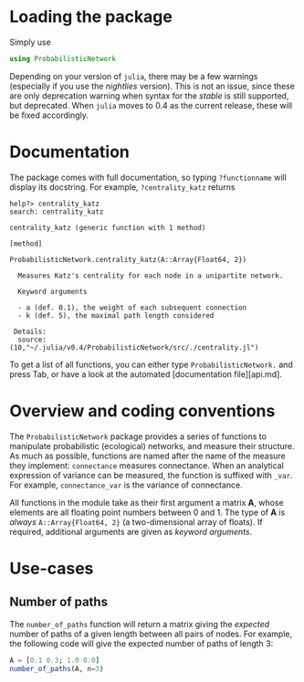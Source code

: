 # Loading the package

Simply use

``` julia
using ProbabilisticNetwork
```

Depending on your version of `julia`, there may be a few warnings (especially if
you use the *nightlies* version). This is not an issue, since these are only
deprecation warning when syntax for the *stable* is still supported, but
deprecated. When `julia` moves to 0.4 as the current release, these will be
fixed accordingly.

# Documentation

The package comes with full documentation, so typing `?functionname` will
display its docstring. For example, `?centrality_katz` returns

```
help?> centrality_katz
search: centrality_katz

centrality_katz (generic function with 1 method)

[method]

ProbabilisticNetwork.centrality_katz(A::Array{Float64, 2})

  Measures Katz's centrality for each node in a unipartite network.

  Keyword arguments

  - a (def. 0.1), the weight of each subsequent connection
  - k (def. 5), the maximal path length considered

 Details:
  source: (10,"~/.julia/v0.4/ProbabilisticNetwork/src/./centrality.jl")
```

To get a list of all functions, you can either type `ProbabilisticNetwork.` and
press Tab, or have a look at the automated [documentation file][api.md].

# Overview and coding conventions

The `ProbabilisticNetwork` package provides a series of functions to manipulate
probabilistic (ecological) networks, and measure their structure. As much as
possible, functions are named after the name of the measure they implement:
`connectance` measures connectance. When an analytical expression of variance
can be measured, the function is suffixed with `_var`. For example,
`connectance_var` is the variance of connectance.

All functions in the module take as their first argument a matrix **A**, whose
elements are all floating point numbers between 0 and 1. The type of **A** is
*always* `A::Array{Float64, 2}` (a two-dimensional array of floats). If
required, additional arguments are given as *keyword arguments*.

# Use-cases

## Number of paths

The `number_of_paths` function will return a matrix giving the *expected* number
of paths of a given length between all pairs of nodes. For example, the
following code will give the expected number of paths of length 3:

``` julia
A = [0.1 0.3; 1.0 0.0]
number_of_paths(A, n=3)
```
